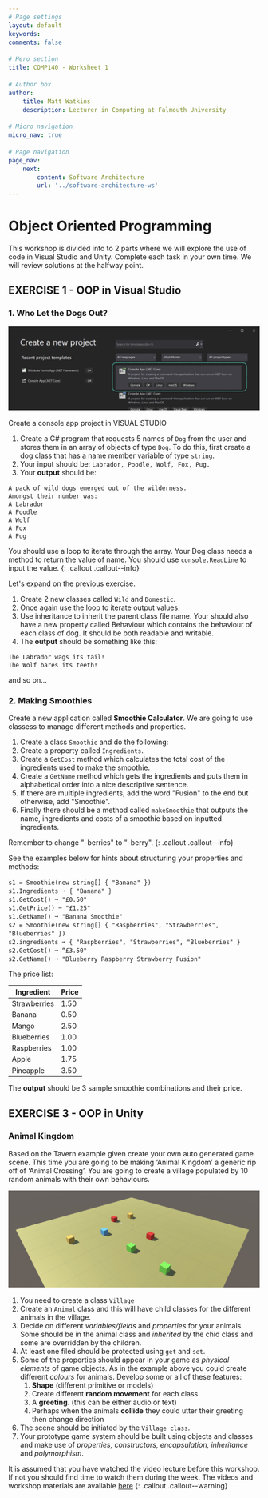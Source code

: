 ```yaml
---
# Page settings
layout: default
keywords:
comments: false

# Hero section
title: COMP140 - Worksheet 1

# Author box
author:
    title: Matt Watkins
    description: Lecturer in Computing at Falmouth University

# Micro navigation
micro_nav: true

# Page navigation
page_nav:
    next:
        content: Software Architecture
        url: '../software-architecture-ws'
---
```


# Object Oriented Programming

This workshop is divided into to 2 parts where we will explore the use of code in Visual Studio and Unity. Complete each task in your own time. We will review solutions at the halfway point.

## EXERCISE 1 - OOP in **Visual Studio**
### 1. Who Let the Dogs Out?

![Add Console App](images/create-console.png)

Create a console app project in VISUAL STUDIO
1. Create a C# program that requests 5 names of ``Dog`` from the user and stores them in an array of objects of type ``Dog``. To do this, first create a dog class that has a name member variable of type ``string``.
2. Your input should be: ``Labrador, Poodle, Wolf, Fox, Pug.`` 
3. Your **output** should be: 

```
A pack of wild dogs emerged out of the wilderness. 
Amongst their number was:
A Labrador
A Poodle
A Wolf
A Fox
A Pug
```
You should use a loop to iterate through the array. Your Dog class needs a method to return the value of name. 
You should use ``console.ReadLine`` to input the value.
{: .callout .callout--info}

Let's expand on the previous exercise. 

1. Create 2 new classes called ``Wild`` and ``Domestic``. 
2. Once again use the loop to iterate output values.
3. Use inheritance to inherit the parent class file name. Your should also have a new property called Behaviour which contains the behaviour of each class of dog. It should be both readable and writable.
4. The **output** should be something like this:

```
The Labrador wags its tail!
The Wolf bares its teeth!
```
and so on…

### 2. Making Smoothies

Create a new application called **Smoothie Calculator**. We are going to use classess to manage different methods and properties.

1. Create a class ``Smoothie`` and do the following:
2. Create a property called ``Ingredients``.
3. Create a ``GetCost`` method which calculates the total cost of the ingredients used to make the smoothie.
5. Create a ``GetName`` method which gets the ingredients and puts them in alphabetical order into a nice descriptive sentence.
6. If there are multiple ingredients, add the word "Fusion" to the end but otherwise, add "Smoothie". 
7. Finally there should be a method called ``makeSmoothie`` that outputs the name, ingredients and costs of a smoothie based on inputted ingredients. 

Remember to change "-berries" to "-berry". 
{: .callout .callout--info}

See the examples below for hints about structuring your properties and methods:

``s1 = Smoothie(new string[] { "Banana" })``  
``s1.Ingredients ➞ { "Banana" }``  
``s1.GetCost() ➞ "£0.50"``  
``s1.GetPrice() ➞ "£1.25"``  
``s1.GetName() ➞ "Banana Smoothie"``  
``s2 = Smoothie(new string[] { "Raspberries", "Strawberries", "Blueberries" })``  
``s2.ingredients ➞ { "Raspberries", "Strawberries", "Blueberries" }``  
``s2.GetCost() ➞ “£3.50"``  
``s2.GetName() ➞ "Blueberry Raspberry Strawberry Fusion"``  

The price list:

| Ingredient | Price |
| ----------- | ----------- |
| Strawberries | 1.50 |
| Banana | 0.50 |
| Mango | 2.50 |
| Blueberries | 1.00 |
| Raspberries | 1.00 |
| Apple | 1.75 |
| Pineapple | 3.50 |

The **output** should be 3 sample smoothie combinations and their price.

## EXERCISE 3 - OOP in **Unity**
### Animal Kingdom

Based on the Tavern example given create your own auto generated game scene. This time you are going to be making ‘Animal Kingdom’ a generic rip off of ‘Animal Crossing’. You are going to create a village populated by 10 random animals with their own behaviours.

![Example Scene in Unity](images/unity-animal.png)

1. You need to create a class ``Village``
2. Create an ``Animal`` class and this will have child classes for the different animals in the village. 
3. Decide on different *variables/fields* and *properties* for your animals. Some should be in the animal class and *inherited* by the chid class and some are overridden by the children.
4. At least one filed should be protected using ``get`` and ``set``.
5. Some of the properties should appear in your game as *physical elements* of game objects. As in the example above you could create different *colours* for animals. Develop some or all of these features:
    1. **Shape** (different primitive or models)
    2. Create different **random movement** for each class.
    3. A **greeting**. (this can be either audio or text)
    4. Perhaps when the animals **collide** they could utter their greeting then change direction
6. The scene should be initiated by the ``Village class``. 
7. Your prototype game system should be built using objects and classes and make use of *properties, constructors, encapsulation, inheritance* and *polymorphism*.

It is assumed that you have watched the video lecture before this workshop. If not you should find time to watch them during the week. The videos and workshop materials are available [here](oop-lm)
{: .callout .callout--warning}
<!--stackedit_data:
eyJoaXN0b3J5IjpbLTEwNjA3Nzg0MTYsLTIxMTQyMTg3MF19
-->